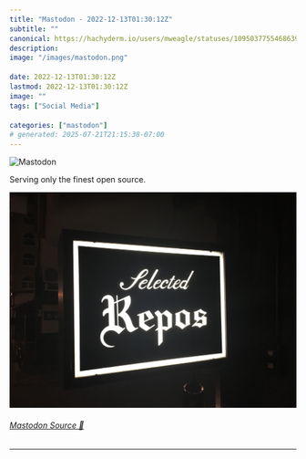 ```yaml
---
title: "Mastodon - 2022-12-13T01:30:12Z"
subtitle: ""
canonical: https://hachyderm.io/users/mweagle/statuses/109503775546863945
description:
image: "/images/mastodon.png"

date: 2022-12-13T01:30:12Z
lastmod: 2022-12-13T01:30:12Z
image: ""
tags: ["Social Media"]

categories: ["mastodon"]
# generated: 2025-07-21T21:15:38-07:00
---
```

![Mastodon](/images/mastodon.png)

<p>Serving only the finest open source.</p>

![Photo of a restaurant sign in Japan that says “selected repos”](7d7c40fc6d65b846.jpeg)

###### [Mastodon Source 🐘](https://hachyderm.io/@mweagle/109503775546863945)

___
